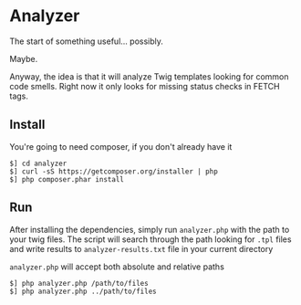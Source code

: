 Analyzer
==========

The start of something useful... possibly.

Maybe.

Anyway, the idea is that it will analyze Twig templates looking for common code smells. Right now it only looks for missing status checks in FETCH tags.

## Install

You're going to need composer, if you don't already have it

```
$] cd analyzer
$] curl -sS https://getcomposer.org/installer | php
$] php composer.phar install
```

## Run

After installing the dependencies, simply run `analyzer.php` with the path to your twig files. The script will search through the path looking for `.tpl` files and write results to `analyzer-results.txt` file in your current directory

`analyzer.php` will accept both absolute and relative paths

```
$] php analyzer.php /path/to/files
$] php analyzer.php ../path/to/files
```
